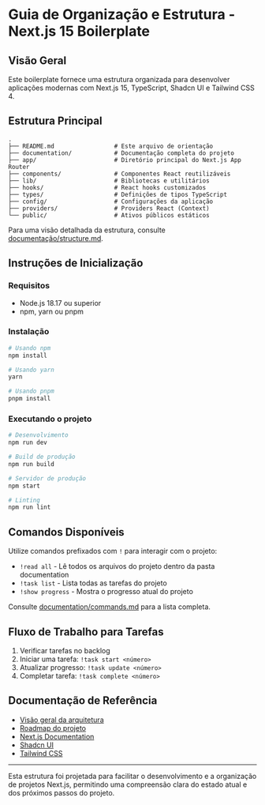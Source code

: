 # Guia de Organização e Estrutura - Next.js 15 Boilerplate

## Visão Geral

Este boilerplate fornece uma estrutura organizada para desenvolver aplicações modernas com Next.js 15, TypeScript, Shadcn UI e Tailwind CSS 4.

## Estrutura Principal

```
.
├── README.md                 # Este arquivo de orientação
├── documentation/            # Documentação completa do projeto
├── app/                      # Diretório principal do Next.js App Router
├── components/               # Componentes React reutilizáveis
├── lib/                      # Bibliotecas e utilitários
├── hooks/                    # React hooks customizados
├── types/                    # Definições de tipos TypeScript
├── config/                   # Configurações da aplicação
├── providers/                # Providers React (Context)
└── public/                   # Ativos públicos estáticos
```

Para uma visão detalhada da estrutura, consulte [documentação/structure.md](documentation/structure.md).

## Instruções de Inicialização

### Requisitos
- Node.js 18.17 ou superior
- npm, yarn ou pnpm

### Instalação
```bash
# Usando npm
npm install

# Usando yarn
yarn

# Usando pnpm
pnpm install
```

### Executando o projeto
```bash
# Desenvolvimento
npm run dev

# Build de produção
npm run build

# Servidor de produção
npm start

# Linting
npm run lint
```

## Comandos Disponíveis

Utilize comandos prefixados com `!` para interagir com o projeto:

- `!read all` - Lê todos os arquivos do projeto dentro da pasta documentation
- `!task list` - Lista todas as tarefas do projeto
- `!show progress` - Mostra o progresso atual do projeto

Consulte [documentation/commands.md](documentation/commands.md) para a lista completa.

## Fluxo de Trabalho para Tarefas

1. Verificar tarefas no backlog
2. Iniciar uma tarefa: `!task start <número>`
3. Atualizar progresso: `!task update <número>`
4. Completar tarefa: `!task complete <número>`

## Documentação de Referência

- [Visão geral da arquitetura](documentation/project/architecture/overview.md)
- [Roadmap do projeto](documentation/project/planning/roadmap.md)
- [Next.js Documentation](https://nextjs.org/docs)
- [Shadcn UI](https://ui.shadcn.com)
- [Tailwind CSS](https://tailwindcss.com/docs)

---

Esta estrutura foi projetada para facilitar o desenvolvimento e a organização de projetos Next.js, permitindo uma compreensão clara do estado atual e dos próximos passos do projeto.